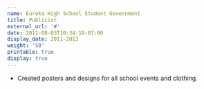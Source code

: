 ```yaml
---
name: Eureka High School Student Government
title: Publicist
external_url: '#'
date: 2011-08-03T10:34:18-07:00
display_date: 2011-2013
weight: '50'
printable: true
display: true
---
```

* Created posters and designs for all school events and clothing.
